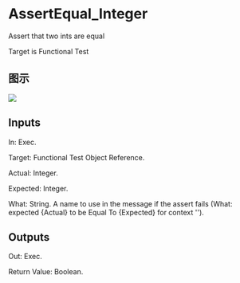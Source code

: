 # AssertEqual_Integer

Assert that two ints are equal

Target is Functional Test

## 图示

![]($-20221218-17591888.png)

## Inputs

In: Exec.

Target: Functional Test Object Reference.

Actual: Integer.

Expected: Integer.

What: String. A name to use in the message if the assert fails (What: expected {Actual} to be Equal To {Expected} for context '').  

## Outputs

Out: Exec.

Return Value: Boolean.

